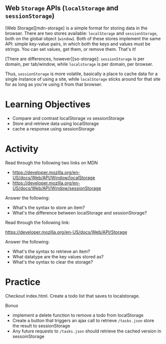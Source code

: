 ## Web `Storage` APIs (`localStorage` and `sessionStorage`)

[Web Storage][mdn-storage] is a simple format for storing data in the 
browser. There are two stores available: `localStorage` and 
`sessionStorage`, both on the global object (`window`). Both of these 
stores implement the same API: simple key-value pairs, in which both the
keys and values must be strings. You can set values, get them, or remove
them. That's it!

[There are differences, however][so-storage]: `sessionStorage` is per 
domain, per tab/window, while `localstorage` is per domain, per browser.

Thus, `sessionStorage` is more volatile, basically a place to cache data
for a single instance of using a site, while `localStorage` sticks around
for that site for as long as you're using it from that browser.

# Learning Objectives

- Compare and contrast localStorage vs sessionStorage
- Store and retrieve data using localStorage
- cache a response using sessionStorage

# Activity

Read through the following two links on MDN

- https://developer.mozilla.org/en-US/docs/Web/API/Window/localStorage
- https://developer.mozilla.org/en-US/docs/Web/API/Window/sessionStorage

Answer the following: 

- What's the syntax to store an item?
- What's the difference between localStorage and sessionStorage?

Read through the following link: 

https://developer.mozilla.org/en-US/docs/Web/API/Storage

Answer the following:

- What's the syntax to retrieve an item?
- What datatype are the key values stored as?
- What's the syntax to clear the storage?

# Practice

Checkout index.html. 
Create a todo list that saves to localstorage.

Bonus 
- implement a delete function to remove a todo from localStorage
- Create a button that triggers an ajax call to retrieve `/tasks.json` store the result to 
sessionStorage
- Any future requests to `/tasks.json` should retrieve the cached version in sessoinStorage

